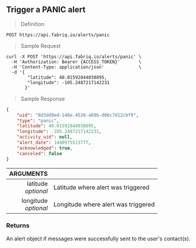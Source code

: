 ## Trigger a PANIC alert

> Definition

```text
POST https://api.fabriq.io/alerts/panic
```

> Sample Request

```shell
curl -X POST 'https://api.fabriq.io/alerts/panic' \
  -H 'Authorization: Bearer {ACCESS_TOKEN}'       \
  -H 'Content-Type: application/json'             \
  -d '{                                        
        "latitude": 40.01592844038895,                    
        "longitude": -105.2487217142231                  
       }'
```

> Sample Response

```json
{
    "uid": "8d3dd9ed-146e-4526-a69b-d06c7d12cbf9",
    "type": "panic",
    "latitude": 40.01592844038895,
    "longitude": -105.2487217142231,
    "activity_uid": null,
    "alert_date": 1440975513777,
    "acknowledged": true,
    "canceled": false
}
```

ARGUMENTS ||
---------:        | -----------
latitude <br>*optional*  | Latitude where alert was triggered
longitude <br>*optional*  | Longitude where alert was triggered


### Returns
An alert object if messages were successfully sent to the user's contact(s).
